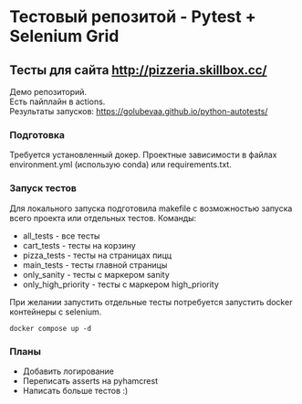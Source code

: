 # Тестовый репозитой - Pytest + Selenium Grid

## Тесты для сайта http://pizzeria.skillbox.cc/

Демо репозиторий. \
Есть пайплайн в actions. \
Результаты запусков: https://golubevaa.github.io/python-autotests/

### Подготовка

Требуется установленный докер.
Проектные зависимости в файлах environment.yml (использую conda) или requirements.txt.

### Запуск тестов

Для локального запуска подготовила makefile с возможностью запуска всего проекта или отдельных тестов.
Команды:
* all_tests - все тесты
* cart_tests - тесты на корзину
* pizza_tests - тесты на страницах пицц
* main_tests - тесты главной страницы
* only_sanity - тесты с маркером sanity
* only_high_priority - тесты с маркером high_priority

При желании запустить отдельные тесты потребуется запустить docker контейнеры с selenium.
```
docker compose up -d 
```


### Планы

* Добавить логирование
* Переписать asserts на pyhamcrest
* Написать больше тестов :)
